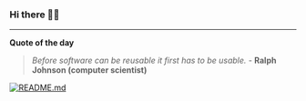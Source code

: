 ### Hi there 👋🏻


---

**Quote of the day**

> *Before software can be reusable it first has to be usable.* - **Ralph Johnson (computer scientist)** 

[![README.md](https://github.com/marcolovazzano/marcolovazzano/actions/workflows/readme.yml/badge.svg)](https://github.com/marcolovazzano/marcolovazzano/actions/workflows/readme.yml)
